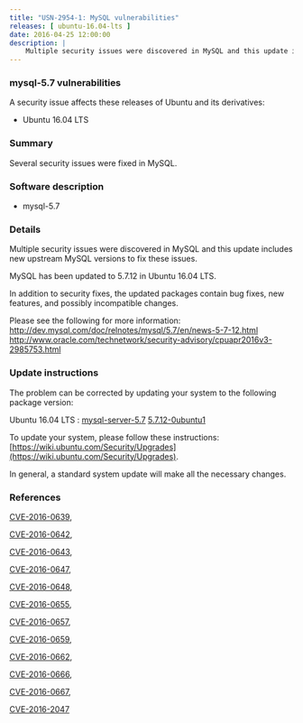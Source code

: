 ```yaml
---
title: "USN-2954-1: MySQL vulnerabilities"
releases: [ ubuntu-16.04-lts ]
date: 2016-04-25 12:00:00
description: |
    Multiple security issues were discovered in MySQL and this update includes new upstream MySQL versions to fix these issues.
--- 
```

 
### mysql-5.7 vulnerabilities

A security issue affects these releases of Ubuntu and its derivatives:

* Ubuntu 16.04 LTS

### Summary

Several security issues were fixed in MySQL. 

### Software description

* mysql-5.7 

### Details

Multiple security issues were discovered in MySQL and this update includes new upstream MySQL versions to fix these issues.

MySQL has been updated to 5.7.12 in Ubuntu 16.04 LTS.

In addition to security fixes, the updated packages contain bug fixes, new features, and possibly incompatible changes.

Please see the following for more information: http://dev.mysql.com/doc/relnotes/mysql/5.7/en/news-5-7-12.html http://www.oracle.com/technetwork/security-advisory/cpuapr2016v3-2985753.html 

### Update instructions

The problem can be corrected by updating your system to the following package version:

Ubuntu 16.04 LTS
 : [mysql-server-5.7](https://launchpad.net/ubuntu/+source/mysql-5.7) <span> [5.7.12-0ubuntu1](https://launchpad.net/ubuntu/+source/mysql-5.7/5.7.12-0ubuntu1) </span> 

To update your system, please follow these instructions: [https://wiki.ubuntu.com/Security/Upgrades](https://wiki.ubuntu.com/Security/Upgrades).

In general, a standard system update will make all the necessary changes. 

### References

 [CVE-2016-0639](http://people.ubuntu.com/~ubuntu-security/cve/CVE-2016-0639), 

 [CVE-2016-0642](http://people.ubuntu.com/~ubuntu-security/cve/CVE-2016-0642), 

 [CVE-2016-0643](http://people.ubuntu.com/~ubuntu-security/cve/CVE-2016-0643), 

 [CVE-2016-0647](http://people.ubuntu.com/~ubuntu-security/cve/CVE-2016-0647), 

 [CVE-2016-0648](http://people.ubuntu.com/~ubuntu-security/cve/CVE-2016-0648), 

 [CVE-2016-0655](http://people.ubuntu.com/~ubuntu-security/cve/CVE-2016-0655), 

 [CVE-2016-0657](http://people.ubuntu.com/~ubuntu-security/cve/CVE-2016-0657), 

 [CVE-2016-0659](http://people.ubuntu.com/~ubuntu-security/cve/CVE-2016-0659), 

 [CVE-2016-0662](http://people.ubuntu.com/~ubuntu-security/cve/CVE-2016-0662), 

 [CVE-2016-0666](http://people.ubuntu.com/~ubuntu-security/cve/CVE-2016-0666), 

 [CVE-2016-0667](http://people.ubuntu.com/~ubuntu-security/cve/CVE-2016-0667), 

 [CVE-2016-2047](http://people.ubuntu.com/~ubuntu-security/cve/CVE-2016-2047)
 
